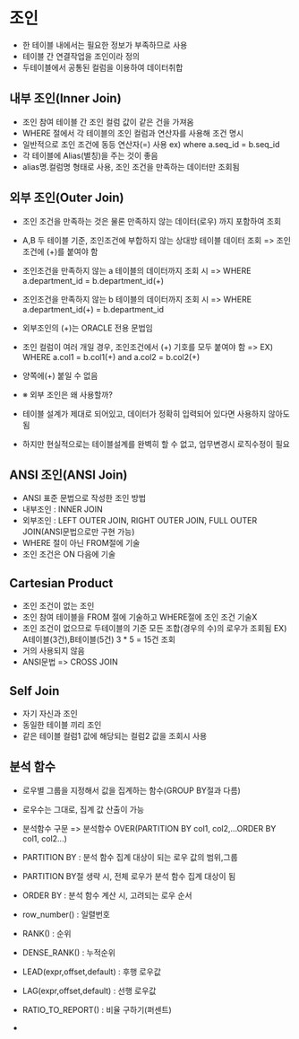  # 조인
 - 한 테이블 내에서는 필요한 정보가 부족하므로 사용
 - 테이블 간 연결작업을 조인이라 정의
 - 두테이블에서 공통된 컬럼을 이용하여 데이터취합
 
 ## 내부 조인(Inner Join)
 - 조인 참여 테이블 간 조인 컬럼 값이 같은 건을 가져옴
 - WHERE 절에서 각 테이블의 조인 컬럼과 연산자를 사용해 조건 명시
 - 일반적으로 조인 조건에 동등 연산자(=) 사용 ex) where a.seq_id = b.seq_id
 - 각 테이블에 Alias(별칭)을 주는 것이 좋음
 - alias명.컬럼명 형태로 사용, 조인 조건을 만족하는 데이터만 조회됨
 
 ## 외부 조인(Outer Join)
 - 조인 조건을 만족하는 것은 물론 만족하지 않는 데이터(로우) 까지 포함하여 조회
 - A,B 두 테이블 기준, 조인조건에 부합하지 않는 상대방 테이블 데이터 조회
 => 조인 조건에 (+)를 붙여야 함
 - 조인조건을 만족하지 않는 a 테이블의 데이터까지 조회 시 
 => WHERE a.department_id = b.department_id(+)
 - 조인조건을 만족하지 않는 b 테이블의 데이터까지 조회 시 
 => WHERE a.department_id(+) = b.department_id
 - 외부조인의 (+)는 ORACLE 전용 문법임
 - 조인 컬럼이 여러 개일 경우, 조인조건에서 (+) 기호를 모두 붙여야 함 => EX) WHERE a.col1 = b.col1(+) and a.col2 = b.col2(+)
 - 양쪽에(+) 붙일 수 없음
 
 - ※ 외부 조인은 왜 사용할까?
 - 테이블 설계가 제대로 되어있고, 데이터가 정확히 입력되어 있다면 사용하지 않아도됨
 - 하지만 현실적으로는 테이블설계를 완벽히 할 수 없고, 업무변경시 로직수정이 필요
 
 ## ANSI 조인(ANSI Join)
 - ANSI 표준 문법으로 작성한 조인 방법
 - 내부조인 : INNER JOIN
 - 외부조인 : LEFT OUTER JOIN, RIGHT OUTER JOIN, FULL OUTER JOIN(ANSI문법으로만 구현 가능)
 - WHERE 절이 아닌 FROM절에 기술
 - 조인 조건은 ON 다음에 기술
 
 ## Cartesian Product
 - 조인 조건이 없는 조인
 - 조인 참여 테이블을 FROM 절에 기술하고 WHERE절에 조인 조건 기술X
 - 조인 조건이 없으므로 두테이블의 기준 모든 조합(경우의 수)의 로우가 조회됨 EX) A테이블(3건),B테이블(5건) 3 * 5 = 15건 조회
 - 거의 사용되지 않음
 - ANSI문법 => CROSS JOIN

## Self Join
- 자기 자신과 조인
- 동일한 테이블 끼리 조인
- 같은 테이블 컬럼1 값에 해당되는 컬럼2 값을 조회시 사용

## 분석 함수
- 로우별 그룹을 지정해서 값을 집계하는 함수(GROUP BY절과 다름)
- 로우수는 그대로, 집계 값 산출이 가능
- 분석함수 구문 => 분석함수 OVER(PARTITION BY col1, col2,...ORDER BY col1, col2...)
- PARTITION BY : 분석 함수 집계 대상이 되는 로우 값의 범위,그룹
- PARTITION BY절 생략 시, 전체 로우가 분석 함수 집계 대상이 됨
- ORDER BY : 분석 함수 계산 시, 고려되는 로우 순서

- row_number() : 일렬번호
- RANK() : 순위
- DENSE_RANK() : 누적순위
- LEAD(expr,offset,default) : 후행 로우값
- LAG(expr,offset,default) : 선행 로우값
- RATIO_TO_REPORT() : 비율 구하기(퍼센트)
- 
